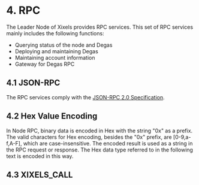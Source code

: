 # 4. RPC

The Leader Node of Xixels provides RPC services. This set of RPC services mainly includes the following functions:
- Querying status of the node and Degas
- Deploying and maintaining Degas
- Maintaining account information
- Gateway for Degas RPC

## 4.1 JSON-RPC

The RPC services comply with the [JSON-RPC 2.0 Specification](https://www.jsonrpc.org/specification).


## 4.2 Hex Value Encoding

In Node RPC, binary data is encoded in Hex with the string "0x" as a prefix. The valid characters for Hex encoding, besides the "0x" prefix, are [0-9,a-f,A-F], which are case-insensitive. The encoded result is used as a string in the RPC request or response. The Hex data type referred to in the following text is encoded in this way.

## 4.3 XIXELS_CALL

